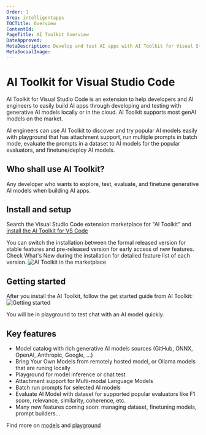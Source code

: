 ```yaml
---
Order: 1
Area: intelligentapps
TOCTitle: Overview
ContentId:
PageTitle: AI Toolkit Overview
DateApproved:
MetaDescription: Develop and test AI apps with AI Toolkit for Visual Studio Code. Inference test, batch run, evaluate, finetune and deploy LLMs and SLMs.
MetaSocialImage:
---
```


# AI Toolkit for Visual Studio Code


AI Toolkit for Visual Studio Code is an extension to help developers and AI engineers to easily build AI apps through developing and testing with generative AI models locally or in the cloud. AI Toolkit supports most genAI models on the market.

AI engineers can use AI Toolkit to discover and try popular AI models easily with playground that has attachment support, run multiple prompts in batch mode, evaluate the prompts in a dataset to AI models for the popular evaluators, and finetune/deploy AI models.

## Who shall use AI Toolkit?

Any developer who wants to explore, test, evaluate, and finetune generative AI models when building AI apps.

## Install and setup

Search the Visual Studio Code extension marketplace for "AI Toolkit" and <a class="install-extension-btn" href="vscode:extension/ms-windows-ai-studio.windows-ai-studio">install the AI Toolkit for VS Code</a>

You can switch the installation between the formal released version for stable features and pre-released version for early access of new features. Check What's New during the installation for detailed feature list of each version.
![AI Toolkit in the marketplace](./images/overview/install.png)

## Getting started

After you install the AI Toolkit, follow the get started guide from AI Toolkit:
![Getting started](./images/overview/get_started.png)

You will be in playground to test chat with an AI model quickly.

## Key features

- Model catalog with rich generative AI models sources (GitHub, ONNX, OpenAI, Anthropic, Google, ...)
- Bring Your Own Models from remotely hosted model, or Ollama models that are runing locally
- Playground for model inference or chat test
- Attachment support for Multi-modal Language Models
- Batch run prompts for selected AI models
- Evaluate AI Model with dataset for supported popular evaluators like F1 score, relevance, similarity, coherence, etc.
- Many new features coming soon: managing dataset, finetuning models, prompt builders...

Find more on [models](./models.md) and [playground](./playground.md)